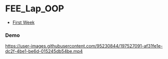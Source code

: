 # FEE_Lap_OOP

- [First Week](https://github.com/amirelkased/FEE_Lap_OOP/tree/main/out/production/FEE_Tasks/Week_1)

### Demo

https://user-images.githubusercontent.com/95230844/197527091-af31fe1e-dc2f-4be1-be6d-015245db54be.mp4


